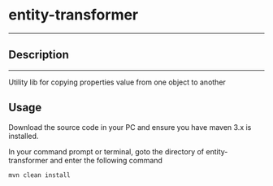 # entity-transformer
------------------------------------------------------------

## Description

------------------------------------------------------------

Utility lib for copying properties value from one object to another

## Usage 

Download the source code in your PC and ensure you have maven 3.x is installed. 

In your command prompt or terminal, goto the directory of entity-transformer and enter the following command

	mvn clean install

	
